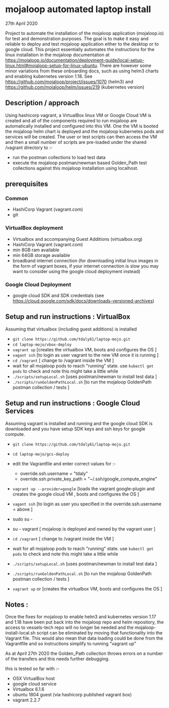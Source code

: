 # mojaloop automated laptop install
27th April 2020

Project to automate the installation of the mojaloop application (mojaloop.io) for test and demonstration purposes. The goal is to make it  easy and reliable to deploy and test mojaloop application either to the desktop or to google cloud. This project essentially automates the instructions for the linux installation in the mojaloop documentation at https://mojaloop.io/documentation/deployment-guide/local-setup-linux.html#mojaloop-setup-for-linux-ubuntu.  There are however some minor variations from these onboarding docs, such as using helm3 charts and enabling kubernetes version 1.18.  See https://github.com/mojaloop/project/issues/1070 (helm3) and https://github.com/mojaloop/helm/issues/219 (kubernetes version)


## Description / approach
Using hashicorp vagrant, a VirtualBox linux VM or Google Cloud VM is created and all of the components required to run mojaloop are automatically installed and configured into this VM. One the VM is booted the mojaloop helm chart is deployed and the mojaloop kubernetes pods and services will be created.  The user or test scripts can then access the VM and then a small number of scripts are pre-loaded under the shared /vagrant directory to :-
- run the postman collections to load test data 
- execute the mojaloop postman/newman based Golden_Path test collections against this mojaloop installation using localhost.  

## prerequisites 
### Common 
 - HashiCorp Vagrant (vagrant.com)
 - git 

### VirtualBox deployment 
- Virtualbox and accompanying Guest Additions (virtualbox.org)
- HashiCorp Vagrant (vagrant.com)
- min 8GB ram available
- min 64GB storage available
- broadband internet connection (for downloading initial linux images in the form of vagrant boxes, if your internet connection is slow you may want to consider using the google cloud deployment instead)

### Google Cloud Deployment 
- google cloud SDK and SDK credentials (see https://cloud.google.com/sdk/docs/downloads-versioned-archives)

## Setup and run instructions : VirtualBox
Assuming that virtualbox (including guest additions) is installed 
- `git clone https://github.com/tdaly61/laptop-mojo.git `
- `cd laptop-mojo/vbox-deploy`
- `vagrant up` [creates the virtualbox VM, boots and configures the OS ]
- `vagant ssh` [to login as user vagrant to the new VM once it is running ]
- `cd /vagrant` [ change to /vagrant inside the VM ]
- wait for all mojaloop pods to reach "running" state.  use `kubectl get pods` to check and note this might take a little while 
- `./scripts/setupLocal.sh` [uses postman/newman to install test data ]
- `./scripts/runGoldenPathLocal.sh` [to run the mojaloop GoldenPath postman collection / tests ]


## Setup and run instructions : Google Cloud Services
Assuming vagrant is installed and running and the google cloud SDK is downloaded and you have setup SDK keys and ssh keys for google compute.
- `git clone https://github.com/tdaly61/laptop-mojo.git `
- `cd laptop-mojo/gcs-deploy`
- edit the Vagrantfile and enter correct values for :- 
    - override.ssh.username = "tdaly"
    - override.ssh.private_key_path = "~/.ssh/google_compute_engine"
- `vagrant up --provider=google` [loads the vagrant google-plugin and creates the google cloud VM , boots and configures the OS ]
- `vagant ssh` [to login as user you specified in the override.ssh.username = above  ]
- sudo su -   
- su - vagrant [ mojaloop is deployed and owned by the vagrant user ] 
- `cd /vagrant` [ change to /vagrant inside the VM ]
- wait for all mojaloop pods to reach "running" state.  use `kubectl get pods` to check and note this might take a little while 
- `./scripts/setupLocal.sh` [uses postman/newman to install test data ]
- `./scripts/runGoldenPathLocal.sh` [to run the mojaloop GoldenPath postman collection / tests ]

- `vagrant up` or  [creates the virtualbox VM, boots and configures the OS ]


## Notes : 
Once the fixes for mojaloop to enable helm3 and kubernetes version 1.17 and 1.18  have been put back into the mojaloop repo and helm repository, the access to vessels-tech repo will no longer be needed and the mojaloop-install-local.sh script can be eliminated by moving that functionality into the Vagrant file. This would also mean that data loading could be done from the Vagrantfile and so instructions simplify to running "vagrant up"

As at April 27th 2020 the Golden_Path collection throws errors on a number of the transfers and this needs further debugging.

this is tested so far with :-
- OSX VirtualBox host
- google cloud service
- Virtualbox 6.1.6
- ubuntu 1804 guest (via hashicorp published vagrant box)
- vagrant  2.2.7
